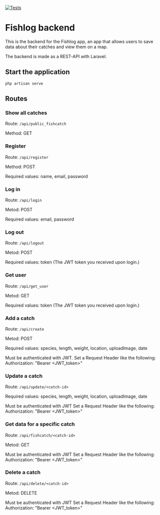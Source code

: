 [![Tests](https://github.com/Xolof/fishlog-backend/actions/workflows/tests.yml/badge.svg)](https://github.com/Xolof/fishlog-backend/actions/workflows/tests.yml)

# Fishlog backend

This is the backend for the Fishlog app, an app that allows users to save data about their catches and view them on a map.

The backend is made as a REST-API with Laravel.

## Start the application
`php artisan serve`

## Routes

### Show all catches

Route: `/api/public_fishcatch`

Method: GET

### Register

Route: `/api/register`

Method: POST

Required values: <string>name, <string>email, <string>password

### Log in

Route:  `/api/login`

Metod: POST

Required values: <string>email, <string>password 

### Log out

Route:  `/api/logout`

Metod: POST

Required values: <string>token (The JWT token you received upon login.)

### Get user

Route:  `/api/get_user`

Metod: GET

Required values: <string>token (The JWT token you received upon login.)

### Add a catch

Route:  `/api/create`

Metod: POST

Required values: <string>species, <int>length, <int>weight, <string>location, <binary>uploadImage, <string>date

Must be authenticated with JWT. 
Set a Request Header like the following:
Authorization: "Bearer <JWT_token>"

### Update a catch

Route:  `/api/update/<catch-id>`

Required values: <string>species, <int>length, <int>weight, <string>location, <binary>uploadImage, <string>date

Must be authenticated with JWT
Set a Request Header like the following:
Authorization: "Bearer <JWT_token>"

### Get data for a specific catch

Route:  `/api/fishcatch/<catch-id>`

Metod: GET

Must be authenticated with JWT
Set a Request Header like the following:
Authorization: "Bearer <JWT_token>"

### Delete a catch

Route:  `/api/delete/<catch-id>`

Metod: DELETE

Must be authenticated with JWT
Set a Request Header like the following:
Authorization: "Bearer <JWT_token>"

